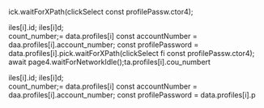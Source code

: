 
ick.waitForXPath(clickSelect
        const profilePassw.ctor4);

iles[i].id;
iles[i]d;   
count_number;= data.profiles[i]
        const accountNumber = daa.profiles[i].account_number;
        const profilePassword = data.profiles[i].pick.waitForXPath(clickSelect
fi
        const profilePassw.ctor4);
                        await page4.waitForNetworkIdle();ta.profiles[i].cou_numbert


iles[i].id;
iles[i]d;   
count_number;= data.profiles[i]
        const accountNumber = daa.profiles[i].account_number;
        const profilePassword = data.profiles[i].p
